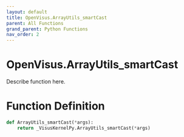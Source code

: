 ```yaml
---
layout: default
title: OpenVisus.ArrayUtils_smartCast
parent: All Functions
grand_parent: Python Functions
nav_order: 2
---
```


# OpenVisus.ArrayUtils_smartCast

Describe function here.

# Function Definition

```python
def ArrayUtils_smartCast(*args):
    return _VisusKernelPy.ArrayUtils_smartCast(*args)
```